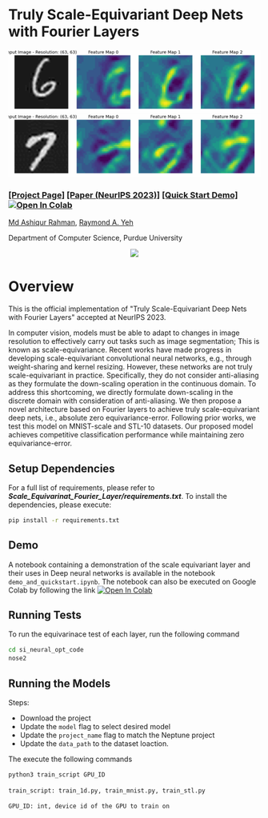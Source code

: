 

# Truly Scale-Equivariant Deep Nets with Fourier Layers

![Animation](https://raw.githubusercontent.com/ashiq24/Scale_Equivarinat_Fourier_Layer/refs/heads/main/image_feature_animation_6.gif)
![Animation](https://raw.githubusercontent.com/ashiq24/Scale_Equivarinat_Fourier_Layer/refs/heads/main/image_feature_animation_7.gif)

### [[Project Page]](https://ashiq24.github.io/Scale_Equivarinat_Fourier_Layer/) [[Paper (NeurIPS 2023)]](https://arxiv.org/abs/2311.02922) [[Quick Start Demo] ![Open In Colab](https://colab.research.google.com/assets/colab-badge.svg)](https://colab.research.google.com/drive/1fKHxYw1QxJ1CWpDFGLdl8Im83GnfAbFC?usp=sharing)

[Md Ashiqur Rahman](https://sites.google.com/view/ashiqurrahman/curriculum-vitae?authuser=0),
[Raymond A. Yeh](https://www.raymond-yeh.com/)

Department of Computer Science, Purdue University

<p align="center">
<img src='https://ashiq24.github.io/Scale_Equivarinat_Fourier_Layer/resource/poster_thumb.png' width=1000>
</p>


# Overview
This is the official implementation of "Truly Scale-Equivariant Deep Nets with Fourier Layers" accepted at NeurIPS 2023.

In computer vision, models must be able to adapt to changes in image resolution to effectively carry out tasks such as image segmentation; This is known as scale-equivariance. Recent works have made progress in developing scale-equivariant convolutional neural networks, e.g., through weight-sharing and kernel resizing. However, these networks are not truly scale-equivariant in practice. Specifically, they do not consider anti-aliasing as they formulate the down-scaling operation in the continuous domain. To address this shortcoming, we directly formulate down-scaling in the discrete domain with consideration of anti-aliasing. We then propose a novel architecture based on Fourier layers to achieve truly scale-equivariant deep nets, i.e., absolute zero equivariance-error. Following prior works, we test this model on MNIST-scale and STL-10 datasets. Our proposed model achieves competitive classification performance while maintaining zero equivariance-error.

## Setup Dependencies
For a full list of requirements, please refer to ***Scale_Equivarinat_Fourier_Layer/requirements.txt***. To install the dependencies, please execute:

```bash
pip install -r requirements.txt
```


## Demo
A notebook containing a demonstration of the scale equivariant layer and their uses in Deep neural networks is available in the notebook ```demo_and_quickstart.ipynb```. The notebook can also be executed on Google Colab by following the link  [![Open In Colab](https://colab.research.google.com/assets/colab-badge.svg)](https://colab.research.google.com/drive/1fKHxYw1QxJ1CWpDFGLdl8Im83GnfAbFC?usp=sharing)

## Running Tests
To run the equivarinace test of each layer, run the following command
```bash
cd si_neural_opt_code
nose2
```
## Running the Models

Steps:
- Download the project
- Update the ```model``` flag to select desired model
- Update the ```project_name``` flag to match the Neptune project
- Update the ```data_path``` to the dataset loaction.

The execute the following commands

```bash
python3 train_script GPU_ID
```

```train_script: train_1d.py, train_mnist.py, train_stl.py```

```GPU_ID: int, device id of the GPU to train on```
